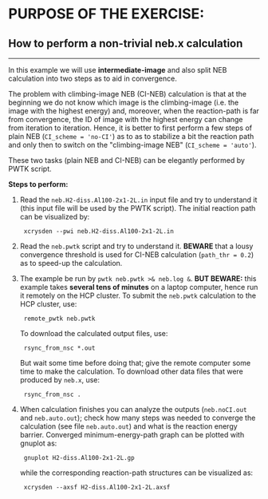 # PURPOSE OF THE EXERCISE:
## How to perform a non-trivial neb.x calculation
-------------------------------------------------

In this example we will use **intermediate-image** and also split NEB
calculation into two steps as to aid in convergence.

The problem with climbing-image NEB (CI-NEB) calculation is that at
the beginning we do not know which image is the climbing-image
(i.e. the image with the highest energy) and, moreover, when the
reaction-path is far from convergence, the ID of image with the
highest energy can change from iteration to iteration. Hence, it is
better to first perform a few steps of plain NEB (`CI_scheme = 'no-CI'`)
as to as to stabilize a bit the reaction path and only then to switch
on the "climbing-image NEB" (`CI_scheme = 'auto'`).

These two tasks (plain NEB and CI-NEB) can be elegantly performed by
PWTK script. 

**Steps to perform:**

1. Read the `neb.H2-diss.Al100-2x1-2L.in` input file and try to
   understand it (this input file will be used by the PWTK
   script). The initial reaction path can be visualized by:

        xcrysden --pwi neb.H2-diss.Al100-2x1-2L.in


2. Read the `neb.pwtk` script and try to understand it.  **BEWARE**
   that a lousy convergence threshold is used for CI-NEB calculation
   (`path_thr = 0.2`) as to speed-up the calculation.


3. The example be run by `pwtk neb.pwtk >& neb.log &`.  **BUT
   BEWARE:** this example takes **several tens of minutes** on a laptop
   computer, hence run it remotely on the HCP cluster. To submit the
   `neb.pwtk` calculation to the HCP cluster, use:
   
        remote_pwtk neb.pwtk
		
	To download the calculated output files, use:
	
	    rsync_from_nsc *.out
		
    But wait some time before doing that; give the remote computer
	some time to make the calculation. To download other data files
	that were produced by `neb.x`, use:
	
	    rsync_from_nsc .

4. When calculation finishes you can analyze the outputs
   (`neb.noCI.out` and `neb.auto.out`); check how many steps was
   needed to converge the calculation (see file `neb.auto.out`) and
   what is the reaction energy barrier. Converged minimum-energy-path
   graph can be plotted with gnuplot as:

        gnuplot H2-diss.Al100-2x1-2L.gp

   while the corresponding reaction-path structures can be visualized as:

        xcrysden --axsf H2-diss.Al100-2x1-2L.axsf
